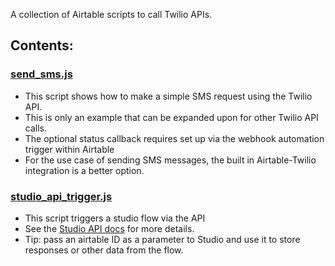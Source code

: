 A collection of Airtable scripts to call Twilio APIs.

## Contents:

### [send_sms.js](/scripts/send_sms.js)
- This script shows how to make a simple SMS request using the Twilio API.
- This is only an example that can be expanded upon for other Twilio API calls.
- The optional status callback requires set up via the webhook automation trigger within Airtable
- For the use case of sending SMS messages, the built in Airtable-Twilio integration is a better option.

### [studio_api_trigger.js](/scripts/studio_api_trigger.js)
- This script triggers a studio flow via the API
- See the [Studio API docs](https://www.twilio.com/docs/studio/rest-api/v2/execution#create-an-execution-to-trigger-a-flow) for more details.
- Tip: pass an airtable ID as a parameter to Studio and use it to store responses or other data from the flow.